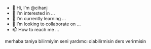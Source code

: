 - 👋 Hi, I’m @cihanj
- 👀 I’m interested in ...
- 🌱 I’m currently learning ...
- 💞️ I’m looking to collaborate on ...
- 📫 How to reach me ...

<!---
cihanj/cihanj is a ✨ special ✨ repository because its `README.md` (this file) appears on your GitHub profile.
You can click the Preview link to take a look at your changes.
--->
merhaba
taniya bilirmiyim  seni
yardımcı olabilirmisin 
ders verirmisin
